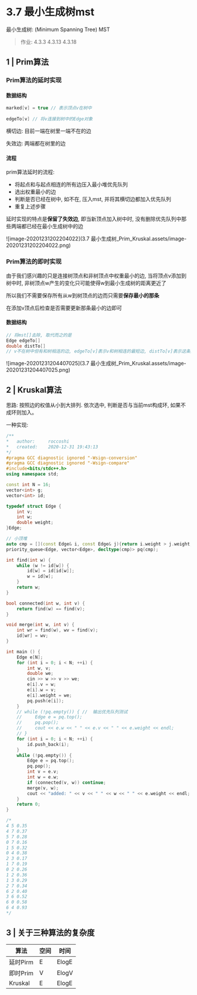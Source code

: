 # 3.7 最小生成树mst

最小生成树: (Minimum Spanning Tree) MST

> 作业: 4.3.3 4.3.13 4.3.18

## 1 | Prim算法

### Prim算法的延时实现

#### 数据结构

```cpp
marked[v] = true // 表示顶点v在树中
    
edgeTo[v] // 将v连接到树中的Edge对象
```

横切边: 目前一端在树里一端不在的边

失效边: 两端都在树里的边

#### 流程

prim算法延时的流程: 

- 将起点和与起点相连的所有边压入最小堆优先队列
- 选出权重最小的边
- 判断是否已经在树中, 如不在, 压入mst, 并将其横切边都加入优先队列
- 重复上述步骤

延时实现的特点是**保留了失效边**, 即当新顶点加入树中时, 没有删除优先队列中那些两端都已经在最小生成树中的边

![image-20201231202204022](3.7 最小生成树_Prim_Kruskal.assets/image-20201231202204022.png)

### Prim算法的即时实现

由于我们感兴趣的只是连接树顶点和非树顶点中权重最小的边, 当将顶点v添加到树中时, 非树顶点w产生的变化只可能使得w到最小生成树的距离更近了

所以我们不需要保存所有从w到树顶点的边而只需要**保存最小的那条**

在添加v顶点后检查是否需要更新那条最小的边即可

#### 数据结构

```cpp
// 将mst[]去除, 取代而之的是
Edge edgeTo[]
double distTo[]
// v不在树中但有和树相连的边, edgeTo[v]表示v和树相连的最短边, distTo[v]表示这条边的权重
```

![image-20201231204407025](3.7 最小生成树_Prim_Kruskal.assets/image-20201231204407025.png)

## 2 | Kruskal算法

思路: 按照边的权值从小到大排列. 依次选中, 判断是否与当前mst构成环, 如果不成环则加入。

一种实现: 

```cpp
/**
*   author:     roccoshi
*   created:    2020-12-31 19:43:13
*/
#pragma GCC diagnostic ignored "-Wsign-conversion"
#pragma GCC diagnostic ignored "-Wsign-compare"
#include<bits/stdc++.h>
using namespace std;

const int N = 16;
vector<int> g;
vector<int> id;

typedef struct Edge {
    int v;
    int w;
    double weight;
}Edge;

// 小顶堆
auto cmp = [](const Edge& i, const Edge& j){return i.weight > j.weight;};
priority_queue<Edge, vector<Edge>, decltype(cmp)> pq(cmp);

int find(int w) {
    while (w != id[w]) {
        id[w] = id[id[w]];
        w = id[w];
    }
    return w;
}

bool connected(int w, int v) {
    return find(w) == find(v);
}

void merge(int w, int v) {
    int wr = find(w), wv = find(v);
    id[wr] = wv;
}

int main () {
    Edge e[N];
    for (int i = 0; i < N; ++i) {
        int w, v;
        double we;
        cin >> w >> v >> we;
        e[i].v = w;
        e[i].w = v;
        e[i].weight = we;
        pq.push(e[i]);
    }
    // while (!pq.empty()) { //  输出优先队列测试
    //     Edge e = pq.top();
    //     pq.pop();
    //     cout << e.w << " " << e.v << " " << e.weight << endl;
    // }
    for (int i = 0; i < N; ++i) {
        id.push_back(i);
    }
    while (!pq.empty()) {
        Edge e = pq.top();
        pq.pop();
        int v = e.v;
        int w = e.w;
        if (connected(v, w)) continue;
        merge(v, w);
        cout << "added: " << v << " " << w << " " << e.weight << endl;
    }
    return 0;
}

/*
4 5 0.35
4 7 0.37
5 7 0.28
0 7 0.16
1 5 0.32
0 4 0.38
2 3 0.17
1 7 0.19
0 2 0.26
1 2 0.36
1 3 0.29
2 7 0.34
6 2 0.40
3 6 0.52
6 0 0.58
6 4 0.93
*/
```

## 3 | 关于三种算法的复杂度

| 算法     | 空间 | 时间  |
| -------- | ---- | ----- |
| 延时Pirm | E    | ElogE |
| 即时Prim | V    | ElogV |
| Kruskal  | E    | ElogE |











